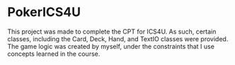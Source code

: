 # PokerICS4U

This project was made to complete the CPT for ICS4U. As such, certain classes, including the Card, Deck, Hand, and TextIO classes were provided. The game logic was created by myself, under the constraints that I use concepts learned in the course.
